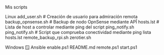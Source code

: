 Mis scripts

Linux
  add_user.sh # Creación de usuario para admiración remota
  backup_opnsense.sh # Backup de nodo OpnSense mediante APÎ
  hosts.lst # Lista de host a controlar mediante ping del script ping_notify.sh
  ping_notify.sh # Script que comprueba conectividad mediante ping lista hosts.lst
  remote_backup_rpi.sh
  zerotier.sh

Windows 🪟
Ansible
  enable.ps1
  README.md
  remote.ps1
  start.ps1


